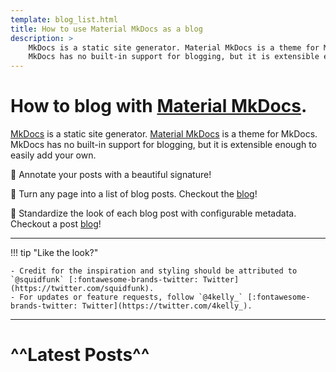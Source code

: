 ```yaml
---
template: blog_list.html
title: How to use Material MkDocs as a blog
description: > 
    MkDocs is a static site generator. Material MkDocs is a theme for MkDocs.
    MkDocs has no built-in support for blogging, but it is extensible enough to easily add your own.
---
```


# How to blog with [Material MkDocs](https://squidfunk.github.io/mkdocs-material/).

[MkDocs](https://www.mkdocs.org) is a static site generator. 
[Material MkDocs](https://squidfunk.github.io/mkdocs-material/) is a theme for MkDocs.
MkDocs has no built-in support for blogging, but it is extensible enough to easily add your own.

:rocket: Annotate your posts with a beautiful signature!

:rocket: Turn any page into a list of blog posts. Checkout the [blog](/blog)! 

:rocket: Standardize the look of each blog post with configurable metadata. Checkout a post [blog](/blog/subtopic/boring_post)! 

--- 

!!! tip "Like the look?"

    - Credit for the inspiration and styling should be attributed to `@squidfunk` [:fontawesome-brands-twitter: Twitter](https://twitter.com/squidfunk).
    - For updates or feature requests, follow `@4kelly_` [:fontawesome-brands-twitter: Twitter](https://twitter.com/4kelly_).

---

# ^^Latest Posts^^